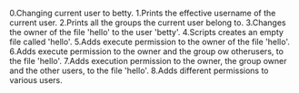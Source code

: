 0.Changing current user to betty.
1.Prints the effective username of the current user.
2.Prints all the groups the current user belong to.
3.Changes the owner of the file 'hello' to the user 'betty'.
4.Scripts creates an empty file called 'hello'.
5.Adds execute permission to the owner of the file 'hello'.
6.Adds execute permission to the owner and the group ow otherusers, to the file 'hello'.
7.Adds execution permission to the owner, the group owner and the other users, to the file 'hello'.
8.Adds different permissions to various users.
